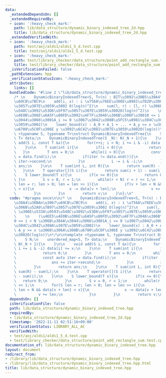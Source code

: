 ```yaml
---
data:
  _extendedDependsOn: []
  _extendedRequiredBy:
  - icon: ':heavy_check_mark:'
    path: lib/data_structure/dynamic_binary_indexed_tree_2d.hpp
    title: lib/data_structure/dynamic_binary_indexed_tree_2d.hpp
  _extendedVerifiedWith:
  - icon: ':heavy_check_mark:'
    path: test/aoj/alds1/alds1_5_d.test.cpp
    title: test/aoj/alds1/alds1_5_d.test.cpp
  - icon: ':heavy_check_mark:'
    path: test/library_checker/data_structure/point_add_rectangle_sum.test.cpp
    title: test/library_checker/data_structure/point_add_rectangle_sum.test.cpp
  _isVerificationFailed: false
  _pathExtension: hpp
  _verificationStatusIcon: ':heavy_check_mark:'
  attributes:
    links: []
  bundledCode: "#line 2 \"lib/data_structure/dynamic_binary_indexed_tree.hpp\"\n\n\
    /* \n    DynamicBinaryIndexedTree<S, T>(n) : BIT\u3092\u30B5\u30A4\u30BAn\u3067\
    \u69CB\u7BC9\n    add(i, x) : i \u756A\u76EE\u306E\u8981\u7D20\u306B\u52A0\u7B97\
    \u3057\u307E\u3059\u3002 O(log(n)^2)\n    sum(l, r) : [l, r) \u306E\u533A\u9593\
    \u548C\u3092\u53D6\u5F97\u3057\u307E\u3059\u3002O(log(n)^2)\n    \n    (\u4EE5\
    \u4E0B\u306E\u6A5F\u80FD\u3092\u4F7F\u3046\u306B\u306F\u30010 <= i < N \u306B\u304A\
    \u3044\u3066\u3001A_i >= 0 \u3067\u3042\u308B\u5FC5\u8981\u304C\u3042\u308A\u307E\
    \u3059\u3002)\n    lower_bound(x) : A_0 + A_1 + ... + A_y >= x \u3068\u306A\u308B\
    \u6700\u5C0F\u306E y \u3092\u6C42\u3081\u307E\u3059\u3002O(log(n))\n*/\n\ntemplate\
    \ <typename S, typename T>\nstruct DynamicBinaryIndexedTree{\n    S N;\n    unordered_map<S,\
    \ T> data;\n    DynamicBinaryIndexedTree(S _N): N(_N + 1){\n    }\n\n    void\
    \ add(S i, const T &x){\n        for(++i; i < N; i += i & -i) data[i] += x;\n\
    \    }\n\n    T sum(int i){\n        if(i < 0){\n            return 0;\n     \
    \   }\n        T ans = 0;\n        while(i > 0){\n            const auto iter\
    \ = data.find(i);\n            if(iter != data.end()){\n                ans +=\
    \ iter->second;\n            }\n            i -= i & -i;\n        }\n        return\
    \ ans;\n    }\n\n    T sum(int L, int R){\n        return sum(R) - sum(L);\n \
    \   }\n\n    T operator[](S i){\n        return sum(i + 1) - sum(i);\n    }\n\n\
    \    S lower_bound(T x){\n        if(x <= 0){\n            return 0;\n       \
    \ }\n        S v = 0, r = 1;\n        while(r < N) r = r << 1;\n        for(S\
    \ len = r; len > 0; len = len >> 1){\n            if(v + len < N && data[v + len]\
    \ < x){\n                x -= data[v + len];\n                v += len;\n    \
    \        }\n        }\n        return v;\n    }\n};\n"
  code: "#pragma once\n\n/* \n    DynamicBinaryIndexedTree<S, T>(n) : BIT\u3092\u30B5\
    \u30A4\u30BAn\u3067\u69CB\u7BC9\n    add(i, x) : i \u756A\u76EE\u306E\u8981\u7D20\
    \u306B\u52A0\u7B97\u3057\u307E\u3059\u3002 O(log(n)^2)\n    sum(l, r) : [l, r)\
    \ \u306E\u533A\u9593\u548C\u3092\u53D6\u5F97\u3057\u307E\u3059\u3002O(log(n)^2)\n\
    \    \n    (\u4EE5\u4E0B\u306E\u6A5F\u80FD\u3092\u4F7F\u3046\u306B\u306F\u3001\
    0 <= i < N \u306B\u304A\u3044\u3066\u3001A_i >= 0 \u3067\u3042\u308B\u5FC5\u8981\
    \u304C\u3042\u308A\u307E\u3059\u3002)\n    lower_bound(x) : A_0 + A_1 + ... +\
    \ A_y >= x \u3068\u306A\u308B\u6700\u5C0F\u306E y \u3092\u6C42\u3081\u307E\u3059\
    \u3002O(log(n))\n*/\n\ntemplate <typename S, typename T>\nstruct DynamicBinaryIndexedTree{\n\
    \    S N;\n    unordered_map<S, T> data;\n    DynamicBinaryIndexedTree(S _N):\
    \ N(_N + 1){\n    }\n\n    void add(S i, const T &x){\n        for(++i; i < N;\
    \ i += i & -i) data[i] += x;\n    }\n\n    T sum(int i){\n        if(i < 0){\n\
    \            return 0;\n        }\n        T ans = 0;\n        while(i > 0){\n\
    \            const auto iter = data.find(i);\n            if(iter != data.end()){\n\
    \                ans += iter->second;\n            }\n            i -= i & -i;\n\
    \        }\n        return ans;\n    }\n\n    T sum(int L, int R){\n        return\
    \ sum(R) - sum(L);\n    }\n\n    T operator[](S i){\n        return sum(i + 1)\
    \ - sum(i);\n    }\n\n    S lower_bound(T x){\n        if(x <= 0){\n         \
    \   return 0;\n        }\n        S v = 0, r = 1;\n        while(r < N) r = r\
    \ << 1;\n        for(S len = r; len > 0; len = len >> 1){\n            if(v +\
    \ len < N && data[v + len] < x){\n                x -= data[v + len];\n      \
    \          v += len;\n            }\n        }\n        return v;\n    }\n};"
  dependsOn: []
  isVerificationFile: false
  path: lib/data_structure/dynamic_binary_indexed_tree.hpp
  requiredBy:
  - lib/data_structure/dynamic_binary_indexed_tree_2d.hpp
  timestamp: '2022-11-11 02:51:16+09:00'
  verificationStatus: LIBRARY_ALL_AC
  verifiedWith:
  - test/aoj/alds1/alds1_5_d.test.cpp
  - test/library_checker/data_structure/point_add_rectangle_sum.test.cpp
documentation_of: lib/data_structure/dynamic_binary_indexed_tree.hpp
layout: document
redirect_from:
- /library/lib/data_structure/dynamic_binary_indexed_tree.hpp
- /library/lib/data_structure/dynamic_binary_indexed_tree.hpp.html
title: lib/data_structure/dynamic_binary_indexed_tree.hpp
---
```

